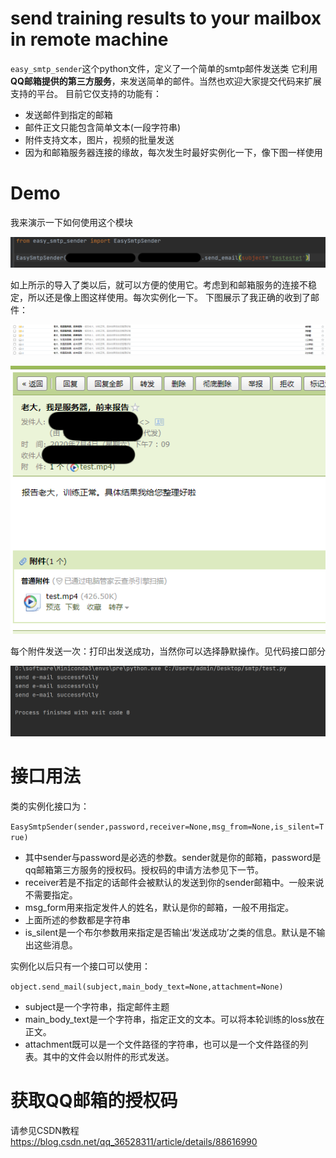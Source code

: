 # send training results to your mailbox in remote machine
`easy_smtp_sender`这个python文件，定义了一个简单的smtp邮件发送类
它利用**QQ邮箱提供的第三方服务**，来发送简单的邮件。当然也欢迎大家提交代码来扩展支持的平台。
目前它仅支持的功能有：
* 发送邮件到指定的邮箱
* 邮件正文只能包含简单文本(一段字符串)
* 附件支持文本，图片，视频的批量发送
* 因为和邮箱服务器连接的缘故，每次发生时最好实例化一下，像下图一样使用
# Demo
我来演示一下如何使用这个模块

![image](https://github.com/DaoiestFire/easy_smtp_sender/blob/master/images/Snipaste_2020-07-09_15-57-33.png)

如上所示的导入了类以后，就可以方便的使用它。考虑到和邮箱服务的连接不稳定，所以还是像上图这样使用。每次实例化一下。
下图展示了我正确的收到了邮件：

![image](https://github.com/DaoiestFire/easy_smtp_sender/blob/master/images/Snipaste_2020-07-04_19-12-21.png)

![image](https://github.com/DaoiestFire/easy_smtp_sender/blob/master/images/Snipaste_2020-07-04_19-12-38.png)

每个附件发送一次：打印出发送成功，当然你可以选择静默操作。见代码接口部分

![image](https://github.com/DaoiestFire/easy_smtp_sender/blob/master/images/Snipaste_2020-07-04_19-09-38.png)

# 接口用法
类的实例化接口为：

`EasySmtpSender(sender,password,receiver=None,msg_from=None,is_silent=True)`

* 其中sender与password是必选的参数。sender就是你的邮箱，password是qq邮箱第三方服务的授权码。授权码的申请方法参见下一节。
* receiver若是不指定的话邮件会被默认的发送到你的sender邮箱中。一般来说不需要指定。
* msg_form用来指定发件人的姓名，默认是你的邮箱，一般不用指定。
* 上面所述的参数都是字符串
* is_silent是一个布尔参数用来指定是否输出‘发送成功’之类的信息。默认是不输出这些消息。

实例化以后只有一个接口可以使用：

`object.send_mail(subject,main_body_text=None,attachment=None)`

* subject是一个字符串，指定邮件主题
* main_body_text是一个字符串，指定正文的文本。可以将本轮训练的loss放在正文。
* attachment既可以是一个文件路径的字符串，也可以是一个文件路径的列表。其中的文件会以附件的形式发送。

# 获取QQ邮箱的授权码

请参见CSDN教程 https://blog.csdn.net/qq_36528311/article/details/88616990
